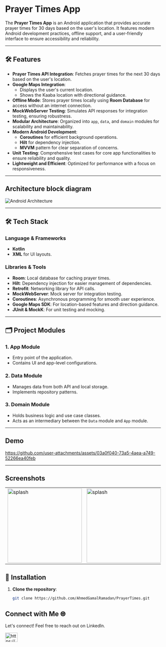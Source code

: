 # Prayer Times App

The **Prayer Times App** is an Android application that provides accurate prayer times for 30 days based on the user's location. It features modern Android development practices, offline support, and a user-friendly interface to ensure accessibility and reliability.

---

## 🛠️ Features

- **Prayer Times API Integration**: Fetches prayer times for the next 30 days based on the user's location.
- **Google Maps Integration**:
  - Displays the user's current location.
  - Shows the Kaaba location with directional guidance.
- **Offline Mode**: Stores prayer times locally using **Room Database** for access without an internet connection.
- **MockWebServer Testing**: Simulates API responses for integration testing, ensuring robustness.
- **Modular Architecture**: Organized into `app`, `data`, and `domain` modules for scalability and maintainability.
- **Modern Android Development**:
  - **Coroutines** for efficient background operations.
  - **Hilt** for dependency injection.
  - **MVVM** pattern for clear separation of concerns.
- **Unit Testing**: Comprehensive test cases for core app functionalities to ensure reliability and quality.
- **Lightweight and Efficient**: Optimized for performance with a focus on responsiveness.

---

## Architecture block diagram
![Android Architecture](https://github.com/lofcoding/AndroidArchitectureSample/assets/109604722/ed29d956-1154-4518-9107-e4e1a34b4a35)

---

## 🛠️ Tech Stack

### Language & Frameworks
- **Kotlin**
- **XML** for UI layouts.

### Libraries & Tools
- **Room**: Local database for caching prayer times.
- **Hilt**: Dependency injection for easier management of dependencies.
- **Retrofit**: Networking library for API calls.
- **MockWebServer**: Mock server for integration testing.
- **Coroutines**: Asynchronous programming for smooth user experience.
- **Google Maps SDK**: For location-based features and direction guidance.
- **JUnit & MockK**: For unit testing and mocking.

---

## 🗂️ Project Modules

### 1. **App Module**
   - Entry point of the application.
   - Contains UI and app-level configurations.

### 2. **Data Module**
   - Manages data from both API and local storage.
   - Implements repository patterns.

### 3. **Domain Module**
   - Holds business logic and use case classes.
   - Acts as an intermediary between the `Data` module and `App` module.

---

## Demo
https://github.com/user-attachments/assets/03a0f040-73a5-4aea-a749-52266ea40feb

---


## Screenshots
<table>
  <tr>
    <td><img src="https://github.com/user-attachments/assets/a800db32-b953-413a-bcbd-d4ce76c194a5" alt="splash" width="240"></td>
     <td><img src="https://github.com/user-attachments/assets/191c8876-aa44-4d98-89db-c421b57ab6f7" alt="splash" width="240"></td>
     <td><img src="https://github.com/user-attachments/assets/645f1b4e-764a-4ef6-9a27-26a90b956c02" alt="splash" width="240"></td>
  </tr>
</table>



## 📝 Installation

1. **Clone the repository**:
   ```bash
   git clone https://github.com/AhmedGamalRamadan/PrayerTimes.git


## Connect with Me 🌐
Let's connect! Feel free to reach out on LinkedIn.
<p align="left">
<a href="https://www.linkedin.com/in/ahmed-gamal-ramadan/" target="blank"><img align="center" src="https://raw.githubusercontent.com/rahuldkjain/github-profile-readme-generator/master/src/images/icons/Social/linked-in-alt.svg" alt="https://www.linkedin.com/in/ahmed-gamal-97509328a/" height="30" width="40" /></a>
</p>
